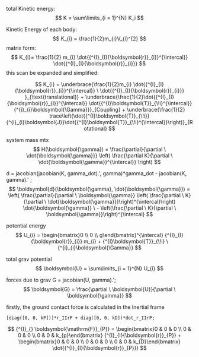 
total Kinetic energy:
$$
K = \sum\limits_{i = 1}^{N} K_i
$$

Kinetic Energy of each body:
$$
K_{i} = \frac{1}{2}m_{i}V_{i}^{2}
$$
matrix form:
$$
K_{i}= \frac{1}{2} m_{i} \dot{{^{I}_{I}{\boldsymbol{r}}_{i}}^{\intercal}} \dot{{^{I}_{I}{\boldsymbol{r}}_{i}}}
$$
this scan be expanded and simplified:

$$
K_{i} = \underbrace{\frac{1}{2}m_{i} \dot{{^{I}_{I}{\boldsymbol{r}}_{i}}^{\intercal}} \ \dot{{^{I}_{I}{\boldsymbol{r}}_{i}}} }_{\text{translational}} + \underbrace{\frac{1}{2}\dot{{^{I}_{I}{\boldsymbol{r}}_{i}}^{\intercal}} \dot{{^{I}\boldsymbol{T}}_{\!i}^{\intercal}}{^{i}_{i}\boldsymbol{\Gamma}}}_{Coupling} + \underbrace{\frac{1}{2} trace\left(\dot{{^{I}\boldsymbol{T}}_{\!i}} {^{i}_{i}\boldsymbol{J}}\dot{{^{I}\boldsymbol{T}}_{\!i}^{\intercal}}\right)}_{Rotational}
$$

system mass mtx
$$
H(\boldsymbol{\gamma}) = \frac{\partial}{\partial \ \dot{\boldsymbol{\gamma}}} \left( \frac{\partial K}{\partial \ \dot{\boldsymbol{\gamma}}^{\intercal}} \right)
$$



d = jacobian(jacobian(K, gamma_dot).', gamma)*gamma_dot - jacobian(K, gamma).' ;
$$
\boldsymbol{d}(\boldsymbol{\gamma}, \dot{\boldsymbol{\gamma}}) = \left( \frac{\partial}{\partial \ \boldsymbol{\gamma}}  \left( \frac{\partial \ K}{\partial \ \dot{\boldsymbol{\gamma}}}\right)^{\intercal}\right) \dot{\boldsymbol{\gamma}} \ - \left(\frac{\partial \ K}{\partial \ \boldsymbol{\gamma}}\right)^{\intercal}
$$

potential energy
$$
U_{i} = \begin{bmatrix}0 \\ 0 \\ g\end{bmatrix}^{\intercal} {^{I}_{I}{\boldsymbol{r}}_{i}} m_{i} + {^{I}\boldsymbol{T}}_{\!i} \ {^{i}_{i}\boldsymbol{\Gamma}}
$$

total grav potential
$$
\boldsymbol{U} = \sum\limits_{i = 1}^{N} U_{i}
$$

forces due to grav
G = jacobian(U, gamma).';
$$
\boldsymbol{G} = \frac{\partial \ \boldsymbol{U}}{\partial \ \boldsymbol{\gamma}}
$$


firstly, the ground contact force is calculated in the Inertial frame
```
[diag([0, 0, kP])]*r_IIrP + diag([0, 0, kD])*dot_r_IIrP;
```
$$
{^{I}_{} \boldsymbol{\mathrm{F}}_{P}} = \begin{bmatrix}0 & 0 & 0 \\ 0 & 0 & 0 \\ 0 & 0 & k_{p}\end{bmatrix} {^{I}_{I}{\boldsymbol{r}}_{P}} + \begin{bmatrix}0 & 0 & 0 \\ 0 & 0 & 0 \\ 0 & 0 & k_{D}\end{bmatrix} \dot{{^{I}_{I}{\boldsymbol{r}}_{P}}}
$$